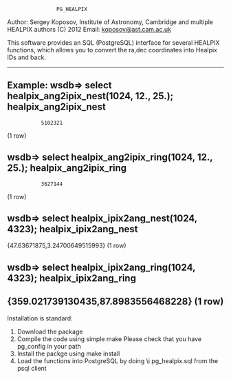 					PG_HEALPIX
Author: Sergey Koposov, Institute of Astronomy, Cambridge
	and multiple HEALPIX authors    (C) 2012
Email: koposov@ast.cam.ac.uk

This software provides an SQL (PostgreSQL) interface for several 
HEALPIX functions, which allows you to convert the ra,dec coordinates 
into Healpix IDs and back. 

---------------------------------------------------------------------------------
Example:
wsdb=> select healpix_ang2ipix_nest(1024, 12., 25.);
 healpix_ang2ipix_nest
-----------------------
               5102321
(1 row)

wsdb=> select healpix_ang2ipix_ring(1024, 12., 25.);
 healpix_ang2ipix_ring
-----------------------
               3627144
(1 row)

wsdb=> select healpix_ipix2ang_nest(1024, 4323);
     healpix_ipix2ang_nest
--------------------------------
 {47.63671875,3.24700649515993}
(1 row)

wsdb=> select healpix_ipix2ang_ring(1024, 4323);
        healpix_ipix2ang_ring
-------------------------------------
 {359.021739130435,87.8983556468228}
(1 row)
--------------------------------------------------------------------------------

Installation is standard:

1) Download the package 
2) Compile the code using simple
	make
Please check that you have pg_config in your path
3) Install the packge using
	make install
4) Load the functions into PostgreSQL by doing 
	\i pg_healpix.sql
from the psql client
